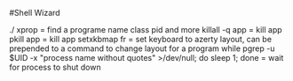 #Shell Wizard

./
xprop = find a programe name class pid and more
killall -q app = kill app
pkill app = kill app
setxkbmap fr = set keyboard to azerty layout, can be prepended to a command to change layout for a program
while pgrep -u $UID -x "process name without quotes" >/dev/null; do sleep 1; done = wait for process to shut down
